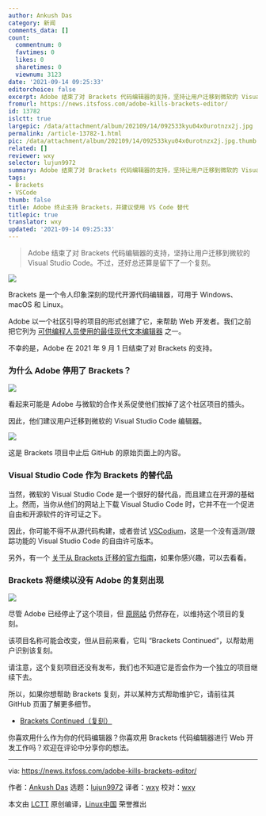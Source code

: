 ```yaml
---
author: Ankush Das
category: 新闻
comments_data: []
count:
  commentnum: 0
  favtimes: 0
  likes: 0
  sharetimes: 0
  viewnum: 3123
date: '2021-09-14 09:25:33'
editorchoice: false
excerpt: Adobe 结束了对 Brackets 代码编辑器的支持，坚持让用户迁移到微软的 Visual Studio Code。不过，还好总还算是留下了一个复刻。
fromurl: https://news.itsfoss.com/adobe-kills-brackets-editor/
id: 13782
islctt: true
largepic: /data/attachment/album/202109/14/092533kyu04x0urotnzx2j.jpg
permalink: /article-13782-1.html
pic: /data/attachment/album/202109/14/092533kyu04x0urotnzx2j.jpg.thumb.jpg
related: []
reviewer: wxy
selector: lujun9972
summary: Adobe 结束了对 Brackets 代码编辑器的支持，坚持让用户迁移到微软的 Visual Studio Code。不过，还好总还算是留下了一个复刻。
tags:
- Brackets
- VSCode
thumb: false
title: Adobe 终止支持 Brackets，并建议使用 VS Code 替代
titlepic: true
translator: wxy
updated: '2021-09-14 09:25:33'
---
```



> 
> Adobe 结束了对 Brackets 代码编辑器的支持，坚持让用户迁移到微软的 Visual Studio Code。不过，还好总还算是留下了一个复刻。
> 
> 
> 


![](/data/attachment/album/202109/14/092533kyu04x0urotnzx2j.jpg)


Brackets 是一个令人印象深刻的现代开源代码编辑器，可用于 Windows、macOS 和 Linux。


Adobe 以一个社区引导的项目的形式创建了它，来帮助 Web 开发者。我们之前把它列为 [可供编程人员使用的最佳现代文本编辑器](https://itsfoss.com/best-modern-open-source-code-editors-for-linux/) 之一。


不幸的是，Adobe 在 2021 年 9 月 1 日结束了对 Brackets 的支持。


### 为什么 Adobe 停用了 Brackets？


![](/data/attachment/album/202109/14/092533jxgfhvy6jc0k7gl7.png)


看起来可能是 Adobe 与微软的合作关系促使他们拔掉了这个社区项目的插头。


因此，他们建议用户迁移到微软的 Visual Studio Code 编辑器。


![](/data/attachment/album/202109/14/092534q93728oywc8olo2l.png)


这是 Brackets 项目中止后 GitHub 的原始页面上的内容。


### Visual Studio Code 作为 Brackets 的替代品


当然，微软的 Visual Studio Code 是一个很好的替代品，而且建立在开源的基础上。然而，当你从他们的网站上下载 Visual Studio Code 时，它并不在一个促进自由和开源软件的许可证之下。


因此，你可能不得不从源代码构建，或者尝试 [VSCodium](https://vscodium.com)，这是一个没有遥测/跟踪功能的 Visual Studio Code 的自由许可版本。


另外，有一个 [关于从 Brackets 迁移的官方指南](https://code.visualstudio.com/migrate-from-brackets)，如果你感兴趣，可以去看看。


### Brackets 将继续以没有 Adobe 的复刻出现


![](/data/attachment/album/202109/14/092535p611aaomkq1htjku.png)


尽管 Adobe 已经停止了这个项目，但 [原网站](https://brackets.io) 仍然存在，以维持这个项目的复刻。


该项目名称可能会改变，但从目前来看，它叫 “Brackets Continued”，以帮助用户识别该复刻。


请注意，这个复刻项目还没有发布，我们也不知道它是否会作为一个独立的项目继续下去。


所以，如果你想帮助 Brackets 复刻，并以某种方式帮助维护它，请前往其 GitHub 页面了解更多细节。


* [Brackets Continued（复刻）](https://github.com/brackets-cont/brackets)


你喜欢用什么作为你的代码编辑器？你喜欢用 Brackets 代码编辑器进行 Web 开发工作吗？欢迎在评论中分享你的想法。




---


via: <https://news.itsfoss.com/adobe-kills-brackets-editor/>


作者：[Ankush Das](https://news.itsfoss.com/author/ankush/) 选题：[lujun9972](https://github.com/lujun9972) 译者：[wxy](https://github.com/wxy) 校对：[wxy](https://github.com/wxy)


本文由 [LCTT](https://github.com/LCTT/TranslateProject) 原创编译，[Linux中国](https://linux.cn/) 荣誉推出